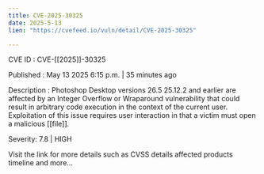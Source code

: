 ```yaml
---
title: CVE-2025-30325
date: 2025-5-13
lien: "https://cvefeed.io/vuln/detail/CVE-2025-30325"

---
```


CVE ID : CVE-[[2025]]-30325

Published :  May 13
2025
6:15 p.m. | 35 minutes ago

Description : Photoshop Desktop versions 26.5
25.12.2 and earlier are affected by an Integer Overflow or Wraparound vulnerability that could result in arbitrary code execution in the context of the current user. Exploitation of this issue requires user interaction in that a victim must open a malicious [[file]].

Severity: 7.8 | HIGH

Visit the link for more details
such as CVSS details
affected products
timeline
and more...
